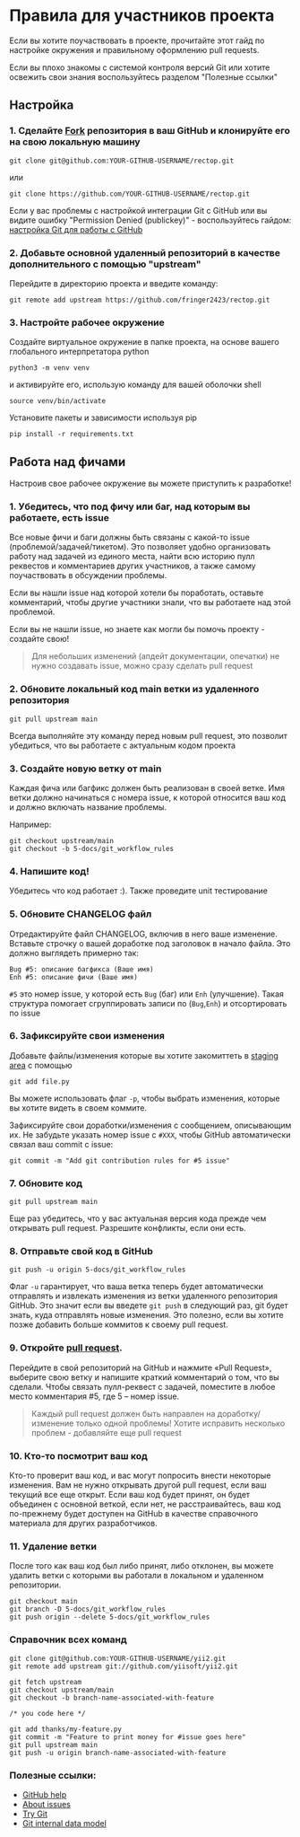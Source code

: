 Правила для участников проекта
 ===================================

 Если вы хотите поучаствовать в проекте, прочитайте этот гайд по настройке окружения и правильному оформлению pull requests.

 Если вы плохо знакомы с системой контроля версий Git или хотите освежить свои знания воспользуйтесь разделом "Полезные ссылки" 


 Настройка
 ------------------------------------


 ### 1. Сделайте [Fork](http://help.github.com/fork-a-repo/) репозитория в ваш GitHub и клонируйте его на свою локальную машину

 ```
 git clone git@github.com:YOUR-GITHUB-USERNAME/rectop.git
 ```
 или

 ```
 git clone https://github.com/YOUR-GITHUB-USERNAME/rectop.git
 ```
 Если у вас проблемы с настройкой интеграции Git с GitHub или вы видите ошибку "Permission Denied (publickey)" - 
 воспользуйтесь гайдом: [настройка Git для работы с GitHub](http://help.github.com/linux-set-up-git/)



 ### 2. Добавьте основной удаленный репозиторий в качестве дополнительного с помощью "upstream"

 Перейдите в директорию проекта и введите команду:

 ```
 git remote add upstream https://github.com/fringer2423/rectop.git
 ```

 ### 3. Настройте рабочее окружение

 Создайте виртуальное окружение в папке проекта, на основе вашего глобального интерпретатора python
 ```
 python3 -m venv venv
 ```
 и активируйте его, использую команду для вашей оболочки shell
 ```
 source venv/bin/activate
 ```
 Установите пакеты и зависимости используя pip

 ```
 pip install -r requirements.txt
 ```

 Работа над фичами 
 ----------------------------

 Настроив свое рабочее окружение вы можете приступить к разработке!

 ### 1. Убедитесь, что под фичу или баг, над которым вы работаете, есть issue

 Все новые фичи и баги должны быть связаны с какой-то issue (проблемой/задачей/тикетом). Это позволяет удобно организовать работу над задачей из единого места, найти всю историю пулл реквестов и комментариев других участников, а также самому поучаствовать в обсуждении проблемы.

 Если вы нашли issue над которой хотели бы поработать, оставьте комментарий, чтобы другие участники знали, что вы работаете над этой проблемой. 

 Если вы не нашли issue, но знаете как могли бы помочь проекту - создайте свою!

 > Для небольших изменений (апдейт документации, опечатки) не нужно создавать issue, можно сразу сделать pull request


 ### 2. Обновите локальный код main ветки из удаленного репозитория

 ```
 git pull upstream main
 ```

 Всегда выполняйте эту команду перед новым pull request, это позволит убедиться, что вы работаете с актуальным кодом проекта

 ### 3. Создайте новую ветку от main


 Каждая фича или багфикс должен быть реализован в своей ветке. Имя ветки должно начинаться с номера issue, к которой относится ваш код и должно включать название проблемы.


 Например:

 ```
 git checkout upstream/main
 git checkout -b 5-docs/git_workflow_rules
 ```

 ### 4. Напишите код!

 Убедитесь что код работает :). Также проведите unit тестирование

 ### 5. Обновите CHANGELOG файл

 Отредактируйте файл CHANGELOG, включив в него ваше изменение. Вставьте строчку о вашей доработке под заголовок в начало файла. Это должно выглядеть примерно так:

 ```
 Bug #5: описание багфикса (Ваше имя)
 Enh #5: описание фичи (Ваше имя)
 ```

 `#5` это номер issue, у которой есть `Bug` (баг) или `Enh` (улучшение).
 Такая структура помогает сгруппировать записи по (`Bug`,`Enh`) и отсортировать по issue


 ### 6. Зафиксируйте свои изменения

 Добавьте файлы/изменения которые вы хотите закомиттеть в [staging area](http://git.github.io/git-reference/basic/#add) с помощью

 ```
 git add file.py
 ```

 Вы можете использовать флаг `-p`, чтобы выбрать изменения, которые вы хотите видеть в своем коммите.

 Зафиксируйте свои доработки/изменения с сообщением, описывающим их. Не забудьте указать номер issue с `#XXX`, чтобы GitHub
 автоматически связал ваш commit с issue:

 ```
 git commit -m "Add git contribution rules for #5 issue"
 ```

 ### 7. Обновите код

 ```
 git pull upstream main
 ```

 Еще раз убедитесь, что у вас актуальная версия кода прежде чем открывать pull request.
 Разрешите конфликты, если они есть.

 ### 8. Отправьте свой код в GitHub

 ```
 git push -u origin 5-docs/git_workflow_rules
 ```

 Флаг `-u` гарантирует, что ваша ветка теперь будет автоматически отправлять и извлекать изменения из ветки удаленного репозитория GitHub. Это значит
 если вы введете `git push` в следующий раз, git будет знать, куда отправлять новые изменения. Это полезно, если вы хотите позже добавить больше коммитов к своему pull request.


 ### 9. Откройте [pull request](https://help.github.com/articles/creating-a-pull-request-from-a-fork/).

 Перейдите в свой репозиторий на GitHub и нажмите «Pull Request», выберите свою ветку и напишите краткий комментарий о том, что вы сделали. Чтобы связать пулл-реквест с задачей, поместите в любое место комментария #5, где 5 –
 номер issue.

 > Каждый pull request должен быть направлен на доработку/изменение только одной проблемы! Хотите исправить несколько проблем - добавляйте еще pull request

 ### 10. Кто-то посмотрит ваш код

 Кто-то проверит ваш код, и вас могут попросить внести некоторые изменения. Вам не нужно открывать
 другой pull request, если ваш текущий все еще открыт. Если ваш код будет принят, он будет объединен с основной веткой, если нет, не расстраивайтесь, ваш код по-прежнему будет доступен на GitHub в качестве справочного материала для других разработчиков.

 ### 11. Удаление ветки

 После того как ваш код был либо принят, либо отклонен, вы можете удалить ветки с которыми вы работали в локальном и удаленном репозитории.

 ```
 git checkout main
 git branch -D 5-docs/git_workflow_rules
 git push origin --delete 5-docs/git_workflow_rules
 ```


 ### Справочник всех команд

 ```
 git clone git@github.com:YOUR-GITHUB-USERNAME/yii2.git
 git remote add upstream git://github.com/yiisoft/yii2.git
 ```

 ```
 git fetch upstream
 git checkout upstream/main
 git checkout -b branch-name-associated-with-feature

 /* you code here */

 git add thanks/my-feature.py
 git commit -m "Feature to print money for #issue goes here"
 git pull upstream main
 git push -u origin branch-name-associated-with-feature
 ```

 ### Полезные ссылки:
  - [GitHub help](http://help.github.com/)
  - [About issues](https://docs.github.com/en/issues/tracking-your-work-with-issues/about-issues)
  - [Try Git](https://try.github.com)
  - [Git internal data model](http://nfarina.com/post/9868516270/git-is-simpler)